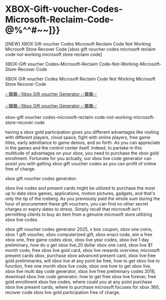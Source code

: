 # XBOX-Gift-voucher-Codes-Microsoft-Reclaim-Code-@%^^#~~]}}

[[NEW] XBOX Gift voucher Codes Microsoft Reclaim Code Not Working Microsoft Store Recover Code [xbox gift voucher codes microsoft reclaim code not working microsoft store reclaim code]

XBOX-Gift voucher Codes-Microsoft-Reclaim Code-Not-Working-Microsoft-Store-Recover Code

XBOX Gift voucher Codes Microsoft Reclaim Code Not Working Microsoft Store Recover Code

[✅🟩🟩✅Xbox Gift voucher Generator ✅🟩🟩✅](https://topoffersgetnow.com/adblu0545844/)

[✅🟩🟩✅Xbox Gift voucher Generator ✅🟩🟩✅](https://topoffersgetnow.com/adblu0545844/)

xbox-gift voucher codes-microsoft-reclaim code-not-working-microsoft-store-recover code

having a xbox gold participation gives you different advantages like visiting with different players, cloud space, fight with online players, free game titles, early admittance to game demos, and so forth. As you can appreciate in the games and the control center itself. Indeed, to partake in this multitude of advantages on your xbox, you need to purchase the xbox gold enrollment. Fortunate for you actually, our xbox live code generator can assist you with getting xbox gift voucher codes as you can profit of online free of charge.

xbox gift voucher codes generator:

xbox live codes and present cards might be utilized to purchase the most up to date xbox games, applications, motion pictures, gadgets, and that's only the tip of the iceberg. As you previously paid the whole sum during the hour of procurement these gift vouchers, you can find no other secret charges or expiry dates to stress. Simply recall that microsoft isn't permitting clients to buy an item from a genuine microsoft store utilizing xbox live codes.

xbox gift voucher codes generator 2025, x box coupon, xbox one coins, xbox 1 gift voucher, xbox computerized gift, xbox enact code, win a free xbox one, free game codes xbox, xbox live year codes, xbox live 1 day preliminary, how do u get xbox live,20 dollar xbox one card, xbox live $1 month code, free xbox live gold card, xbox live rewards overview, microsoft present cards xbox, purchase xbox advanced present card, xbox live free gold preliminaries, will xbox live at any point be free, how to get xbox live to function, free one month xbox live code, xbox one how to get xbox live, xbox live multi day code generator, xbox live free preliminary codes 2018, download xbox live code generator, how to get free xbox live forever, free gold enrollment xbox live codes, where could you at any point purchase xbox live present cards, where to purchase microsoft focuses for xbox 360, recover code xbox live gold participation free of charge.
